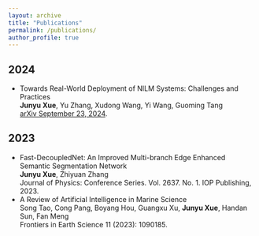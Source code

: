 ```yaml
---
layout: archive
title: "Publications"
permalink: /publications/
author_profile: true
---
```


<!-- {% if author.googlescholar %}
  You can also find my articles on <u><a href="{{author.googlescholar}}">my Google Scholar profile</a>.</u>
{% endif %}

{% include base_path %}

{% for post in site.publications reversed %}
  {% include archive-single.html %}
{% endfor %} -->

2024
------
- Towards Real-World Deployment of NILM Systems: Challenges and Practices <br>
**Junyu Xue**, Yu Zhang, Xudong Wang, Yi Wang, Guoming Tang <br>
[arXiv September 23, 2024](http://arxiv.org/abs/2409.14821). <br>

2023
------
- Fast-DecoupledNet: An Improved Multi-branch Edge Enhanced Semantic Segmentation Network <br>
**Junyu Xue**, Zhiyuan Zhang <br>
Journal of Physics: Conference Series. Vol. 2637. No. 1. IOP Publishing, 2023. <br>
- A Review of Artificial Intelligence in Marine Science <br>
Song Tao, Cong Pang, Boyang Hou, Guangxu Xu, **Junyu Xue**, Handan Sun, Fan Meng <br>
Frontiers in Earth Science 11 (2023): 1090185. <br>